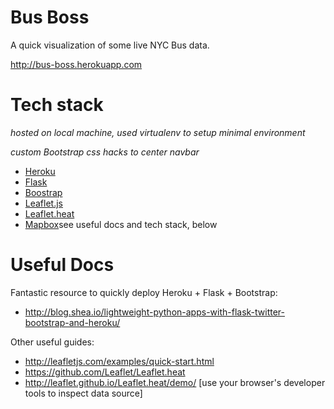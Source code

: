 Bus Boss
===============================================================================
A quick visualization of some live NYC Bus data.

http://bus-boss.herokuapp.com


Tech stack
===============================================================================
*hosted on local machine, used virtualenv to setup minimal environment*

*custom Bootstrap css hacks to center navbar*
* [Heroku](https://www.heroku.com/)
* [Flask](http://leafletjs.com)
* [Boostrap](http://getbootstrap.com)
* [Leaflet.js](http://leafletjs.com)
* [Leaflet.heat](https://github.com/Leaflet/Leaflet.heat)
* [Mapbox](https://www.mapbox.com)see useful docs and tech stack, below


Useful Docs
===============================================================================

Fantastic resource to quickly deploy Heroku + Flask + Bootstrap:
* http://blog.shea.io/lightweight-python-apps-with-flask-twitter-bootstrap-and-heroku/

Other useful guides:
* http://leafletjs.com/examples/quick-start.html
* https://github.com/Leaflet/Leaflet.heat
* http://leaflet.github.io/Leaflet.heat/demo/  [use your browser's developer tools to inspect data source]






 
